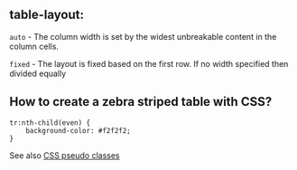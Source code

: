 ## table-layout:

`auto` - The column width is set by the widest unbreakable content in the column cells.

`fixed` - The layout is fixed based on the first row. If no width specified then divided equally
## How to create a zebra striped table with CSS?

```
tr:nth-child(even) { 
	background-color: #f2f2f2;
}
```

See also [CSS pseudo classes](./css-pseudo.md)